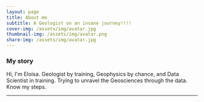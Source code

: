 ```yaml
---
layout: page
title: About me
subtitle: A Geologist on an insane journey!!!!
cover-img: /assets/img/avatar.jpg
thumbnail-img: /assets/img/avatar.png
share-img: /assets/img/avatar.jpg
---
```



### My story
Hi, I'm Eloísa. Geologist by training, Geophysics by chance, and Data Scientist in training. Trying to unravel the Geosciences through the data. Know my steps.

---
